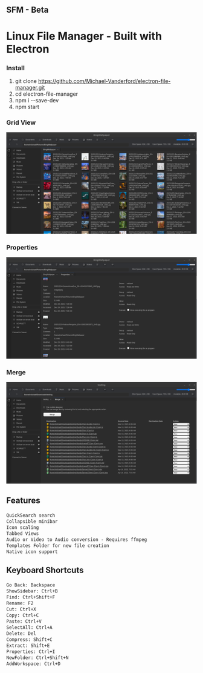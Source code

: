 
## SFM - Beta

# Linux File Manager - Built with Electron

### Install

1. git clone https://github.com/Michael-Vanderford/electron-file-manager.git
2. cd electron-file-manager
3. npm i --save-dev
4. npm start

### Grid View
![Screenshot 1](assets/screenshots/screenshot1.png?raw=true)
### Properties
![Screenshot 2](assets/screenshots/Properties.png?raw=true)
### Merge
![Screenshot 3](assets/screenshots/Merge.png?raw=true)
<!-- ![Screenshot 2](/screenshots/screenshot_2.png?raw=true)

![Screenshot 3](/screenshots/screenshot_3.png?raw=true) -->


## Features

    QuickSearch search
    Collapsible minibar
    Icon scaling
    Tabbed Views
    Audio or Video to Audio conversion - Requires ffmpeg
    Templates Folder for new file creation
    Native icon support


## Keyboard Shortcuts

    Go Back: Backspace
    ShowSidebar: Ctrl+B
    Find: Ctrl+Shift+F
    Rename: F2
    Cut: Ctrl+X
    Copy: Ctrl+C
    Paste: Ctrl+V
    SelectAll: Ctrl+A
    Delete: Del
    Compress: Shift+C
    Extract: Shift+E
    Properties: Ctrl+I
    NewFolder: Ctrl+Shift+N
    AddWorkspace: Ctrl+D







<!-- Stack
<ul>
    <li><a href="https://nodejs.org/en/">nodejs</a></li>
    <li><a href="https://github.com/electron/electron">electron</li>
    <li><a href="https://semantic-ui.com">semantic-ui</a></li>
    <li><a href="https://www.chartjs.org/">chartjs</a></li>
    <li><a href="https://dragselect.com/">dragselect</a></li>
    <li><a href="https://craig.is/killing/mice">mousetrap</a></li>
    <li><a href="https://www.npmjs.com/package/open">open</a></li>
    <li><a href="https://www.npmjs.com/package/mime-types">mime-types</a></li>
    <li><a href="https://webpack.js.org/">webpack</a></li>
    <li><a href="https://icons.getbootstrap.com/">bootstrap-icons</a></li>
    <li><a href="https://getbootstrap.com/">bootstrap</a></li>
    <li><a href="https://jquery.com/">jquery - legacy</a></li>
</ul> -->


